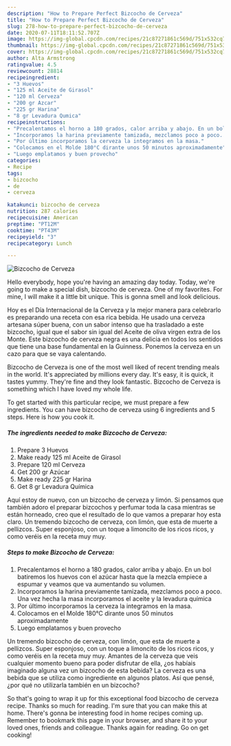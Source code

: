 ```yaml
---
description: "How to Prepare Perfect Bizcocho de Cerveza"
title: "How to Prepare Perfect Bizcocho de Cerveza"
slug: 278-how-to-prepare-perfect-bizcocho-de-cerveza
date: 2020-07-11T18:11:52.707Z
image: https://img-global.cpcdn.com/recipes/21c87271861c569d/751x532cq70/bizcocho-de-cerveza-foto-principal.jpg
thumbnail: https://img-global.cpcdn.com/recipes/21c87271861c569d/751x532cq70/bizcocho-de-cerveza-foto-principal.jpg
cover: https://img-global.cpcdn.com/recipes/21c87271861c569d/751x532cq70/bizcocho-de-cerveza-foto-principal.jpg
author: Alta Armstrong
ratingvalue: 4.5
reviewcount: 28814
recipeingredient:
- "3 Huevos"
- "125 ml Aceite de Girasol"
- "120 ml Cerveza"
- "200 gr Azcar"
- "225 gr Harina"
- "8 gr Levadura Qumica"
recipeinstructions:
- "Precalentamos el horno a 180 grados, calor arriba y abajo. En un bol batiremos los huevos con el azúcar hasta que la mezcla empiece a espumar y veamos que va aumentando su volumen."
- "Incorporamos la harina previamente tamizada, mezclamos poco a poco. Una vez hecha la masa incorporamos el aceite y la levadura química"
- "Por último incorporamos la cerveza la integramos en la masa."
- "Colocamos en el Molde 180°C dirante unos 50 minutos aproximadamente"
- "Luego emplatamos y buen provecho"
categories:
- Recipe
tags:
- bizcocho
- de
- cerveza

katakunci: bizcocho de cerveza 
nutrition: 287 calories
recipecuisine: American
preptime: "PT12M"
cooktime: "PT43M"
recipeyield: "3"
recipecategory: Lunch

---
```



![Bizcocho de Cerveza](https://img-global.cpcdn.com/recipes/21c87271861c569d/751x532cq70/bizcocho-de-cerveza-foto-principal.jpg)

Hello everybody, hope you're having an amazing day today. Today, we're going to make a special dish, bizcocho de cerveza. One of my favorites. For mine, I will make it a little bit unique. This is gonna smell and look delicious.

Hoy es el Día Internacional de la Cerveza y la mejor manera para celebrarlo es preparando una receta con esa rica bebida. He usado una cerveza artesana súper buena, con un sabor intenso que ha trasladado a este bizcocho, igual que el sabor sin igual del Aceite de oliva virgen extra de los Monte. Este bizcocho de cerveza negra es una delicia en todos los sentidos que tiene una base fundamental en la Guinness. Ponemos la cerveza en un cazo para que se vaya calentando.

Bizcocho de Cerveza is one of the most well liked of recent trending meals in the world. It's appreciated by millions every day. It's easy, it is quick, it tastes yummy. They're fine and they look fantastic. Bizcocho de Cerveza is something which I have loved my whole life.


To get started with this particular recipe, we must prepare a few ingredients. You can have bizcocho de cerveza using 6 ingredients and 5 steps. Here is how you cook it.

<!--inarticleads1-->

##### The ingredients needed to make Bizcocho de Cerveza:

1. Prepare 3 Huevos
1. Make ready 125 ml Aceite de Girasol
1. Prepare 120 ml Cerveza
1. Get 200 gr Azúcar
1. Make ready 225 gr Harina
1. Get 8 gr Levadura Química


Aquí estoy de nuevo, con un bizcocho de cerveza y limón. Si pensamos que también adoro el preparar bizcochos y perfumar toda la casa mientras se están horneado, creo que el resultado de lo que vamos a preparar hoy esta claro. Un tremendo bizcocho de cerveza, con limón, que esta de muerte a pellizcos. Super esponjoso, con un toque a limoncito de los ricos ricos, y como veréis en la receta muy muy. 

<!--inarticleads2-->

##### Steps to make Bizcocho de Cerveza:

1. Precalentamos el horno a 180 grados, calor arriba y abajo. En un bol batiremos los huevos con el azúcar hasta que la mezcla empiece a espumar y veamos que va aumentando su volumen.
1. Incorporamos la harina previamente tamizada, mezclamos poco a poco. Una vez hecha la masa incorporamos el aceite y la levadura química
1. Por último incorporamos la cerveza la integramos en la masa.
1. Colocamos en el Molde 180°C dirante unos 50 minutos aproximadamente
1. Luego emplatamos y buen provecho


Un tremendo bizcocho de cerveza, con limón, que esta de muerte a pellizcos. Super esponjoso, con un toque a limoncito de los ricos ricos, y como veréis en la receta muy muy. Amantes de la cerveza que veis cualquier momento bueno para poder disfrutar de ella, ¿os habíais imaginado alguna vez un bizcocho de esta bebida? La cerveza es una bebida que se utiliza como ingrediente en algunos platos. Así que pensé, ¿por qué no utilizarla también en un bizcocho? 

So that's going to wrap it up for this exceptional food bizcocho de cerveza recipe. Thanks so much for reading. I'm sure that you can make this at home. There's gonna be interesting food in home recipes coming up. Remember to bookmark this page in your browser, and share it to your loved ones, friends and colleague. Thanks again for reading. Go on get cooking!
